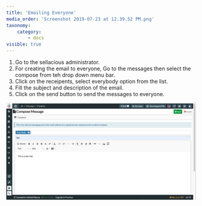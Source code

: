 ```yaml
---
title: 'Emailing Everyone'
media_order: 'Screenshot 2019-07-23 at 12.39.52 PM.png'
taxonomy:
    category:
        - docs
visible: true
---
```


1. Go to the sellacious administrator.
2. For creating the email to everyone, Go to the messages then select the compose from teh drop down menu bar.
3. Click on the receipents, select everybody option from the list.
4. Fill the subject and description of the email.
5. Click on the send button to send the messages to everyone.

![](Screenshot%202019-07-23%20at%2012.39.52%20PM.png)
